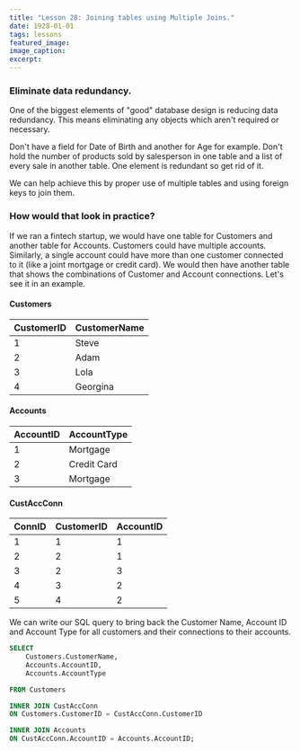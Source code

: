 ```yaml
---
title: "Lesson 28: Joining tables using Multiple Joins."
date: 1928-01-01
tags: lessons
featured_image: 
image_caption: 
excerpt: 
---
```

### Eliminate data redundancy.

One of the biggest elements of "good" database design is reducing data redundancy. This means eliminating any objects which aren't required or necessary.

Don't have a field for Date of Birth and another for Age for example. Don't hold the number of products sold by salesperson in one table and a list of every sale in another table. One element is redundant so get rid of it.

We can help achieve this by proper use of multiple tables and using foreign keys to join them.

### How would that look in practice?

If we ran a fintech startup, we would have one table for Customers and another table for Accounts. Customers could have multiple accounts. Similarly, a single account could have more than one customer connected to it (like a joint mortgage or credit card). We would then have another table that shows the combinations of Customer and Account connections. Let's see it in an example.

#### Customers

|CustomerID|CustomerName|
|---|---|
|1|Steve|
|2|Adam|
|3|Lola|
|4|Georgina|

#### Accounts

|AccountID|AccountType|
|---|---|
|1|Mortgage|
|2|Credit Card|
|3|Mortgage|

#### CustAccConn

|ConnID|CustomerID|AccountID|
|---|---|---|
|1|1|1|
|2|2|1|
|3|2|3|
|4|3|2|
|5|4|2|

We can write our SQL query to bring back the Customer Name, Account ID and Account Type for all customers and their connections to their accounts.

```sql
SELECT 
    Customers.CustomerName, 
    Accounts.AccountID,
    Accounts.AccountType

FROM Customers 

INNER JOIN CustAccConn 
ON Customers.CustomerID = CustAccConn.CustomerID 

INNER JOIN Accounts 
ON CustAccConn.AccountID = Accounts.AccountID;
```